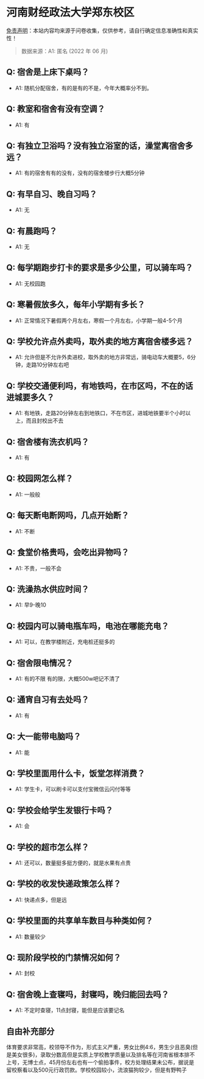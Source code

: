 # 河南财经政法大学郑东校区

[免责声明](https://colleges.chat/#_3)：本站内容均来源于问卷收集，仅供参考，请自行确定信息准确性和真实性！

> 数据来源：A1: 匿名 (2022 年 06 月)

## Q: 宿舍是上床下桌吗？

- A1: 随机分配宿舍，有的是有的不是，今年大概率分不到。

## Q: 教室和宿舍有没有空调？

- A1: 有

## Q: 有独立卫浴吗？没有独立浴室的话，澡堂离宿舍多远？

- A1: 有的宿舍有有的没有，没有的宿舍楼步行大概5分钟

## Q: 有早自习、晚自习吗？

- A1: 无

## Q: 有晨跑吗？

- A1: 无

## Q: 每学期跑步打卡的要求是多少公里，可以骑车吗？

- A1: 无校园跑

## Q: 寒暑假放多久，每年小学期有多长？

- A1: 正常情况下暑假两个月左右，寒假一个月左右，小学期一般4-5个月

## Q: 学校允许点外卖吗，取外卖的地方离宿舍楼多远？

- A1: 允许但是不允许外卖进校，取外卖的地方非常远，骑电动车大概要5，6分钟，走路10分钟左右吧

## Q: 学校交通便利吗，有地铁吗，在市区吗，不在的话进城要多久？

- A1: 有地铁，走路20分钟左右到地铁口，不在市区，进城地铁要半个小时以上，而且封校出不去

## Q: 宿舍楼有洗衣机吗？

- A1: 有

## Q: 校园网怎么样？

- A1: 一般般

## Q: 每天断电断网吗，几点开始断？

- A1: 不断

## Q: 食堂价格贵吗，会吃出异物吗？

- A1: 不贵，一般不会

## Q: 洗澡热水供应时间？

- A1: 早9-晚10

## Q: 校园内可以骑电瓶车吗，电池在哪能充电？

- A1: 可以，在教学楼附近，充电桩还挺多的

## Q: 宿舍限电情况？

- A1: 有的不限 有的限，大概500w吧记不清了

## Q: 通宵自习有去处吗？

- A1: 有

## Q: 大一能带电脑吗？

- A1: 能

## Q: 学校里面用什么卡，饭堂怎样消费？

- A1: 学生卡，可以刷卡可以支付宝微信云闪付等等

## Q: 学校会给学生发银行卡吗？

- A1: 会

## Q: 学校的超市怎么样？

- A1: 还可以，数量挺多挺方便的，就是水果有点贵

## Q: 学校的收发快递政策怎么样？

- A1: 快递点多，但是远

## Q: 学校里面的共享单车数目与种类如何？

- A1: 数量较少

## Q: 现阶段学校的门禁情况如何？

- A1: 封校

## Q: 宿舍晚上查寝吗，封寝吗，晚归能回去吗？

- A1: 不定时查寝，11点封寝，能但是应该要记名

## 自由补充部分

体育要求非常高，校领导不作为，形式主义严重，男女比例4:6，男生少且恶臭(但是美女很多)，录取分数高但是实质上学校教学质量以及排名等在河南省根本排不上号，无博士点，45月份左右也有一个偷拍事件，校方处理结果未公布，据说是留校察看以及500元行政罚款。学校校园较小，流浪猫狗较少，但是有野鸭子